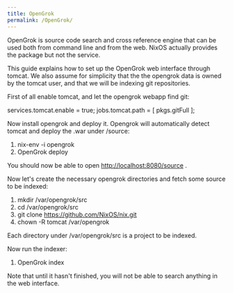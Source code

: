 ```yaml
---
title: OpenGrok
permalink: /OpenGrok/
---
```


OpenGrok is source code search and cross reference engine that can be used both from command line and from the web. NixOS actually provides the package but not the service.

This guide explains how to set up the OpenGrok web interface through tomcat. We also assume for simplicity that the the opengrok data is owned by the tomcat user, and that we will be indexing git repositories.

First of all enable tomcat, and let the opengrok webapp find git:

services.tomcat.enable = true; jobs.tomcat.path = \[ pkgs.gitFull \];

Now install opengrok and deploy it. Opengrok will automatically detect tomcat and deploy the .war under /source:

1.  nix-env -i opengrok
2.  OpenGrok deploy

You should now be able to open <http://localhost:8080/source> .

Now let's create the necessary opengrok directories and fetch some source to be indexed:

1.  mkdir /var/opengrok/src
2.  cd /var/opengrok/src
3.  git clone <https://github.com/NixOS/nix.git>
4.  chown -R tomcat /var/opengrok

Each directory under /var/opengrok/src is a project to be indexed.

Now run the indexer:

1.  OpenGrok index

Note that until it hasn't finished, you will not be able to search anything in the web interface.